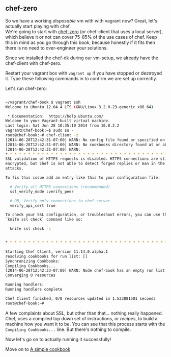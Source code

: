 chef-zero
---------

So we have a working _disposable_ vm with with vagrant now? 
Great, let's actually start playing with chef.  
We're going to start with [chef-zero][cz] (or chef-client that uses a local server), 
which believe it or not can cover 75-85% of the use cases of chef. 
Keep this in mind as you go through this book, because honestly if it fits then 
there is no need to over-engineer your solutions.

Since we installed the chef-dk during our vm-setup, we already have the 
chef-client with chef-zero.

Restart your vagrant box with `vagrant up` if you have stopped or destroyed it. 
Type these following commands in to confirm we are set up correctly.


Let's run chef-zero:

```bash

~/vagrant/chef-book $ vagrant ssh                                                                                                                               davedash@immacomputer
Welcome to Ubuntu 12.04.4 LTS (GNU/Linux 3.2.0-23-generic x86_64)

 * Documentation:  https://help.ubuntu.com/
Welcome to your Vagrant-built virtual machine.
Last login: Sat Jun 28 10:35:10 2014 from 10.0.2.2
vagrant@chef-book:~$ sudo su -
root@chef-book:~# chef-client -z
[2014-06-28T12:42:31-07:00] WARN: No config file found or specified on command line, using command line options.
[2014-06-28T12:42:31-07:00] WARN: No cookbooks directory found at or above current directory.  Assuming /root.
[2014-06-28T12:42:31-07:00] WARN:
* * * * * * * * * * * * * * * * * * * * * * * * * * * * * * * * * * * * * * * *
SSL validation of HTTPS requests is disabled. HTTPS connections are still
encrypted, but chef is not able to detect forged replies or man in the middle
attacks.

To fix this issue add an entry like this to your configuration file:

  # Verify all HTTPS connections (recommended)
  ssl_verify_mode :verify_peer

  # OR, Verify only connections to chef-server
  verify_api_cert true

To check your SSL configuration, or troubleshoot errors, you can use the
`knife ssl check` command like so:

  knife ssl check -c


* * * * * * * * * * * * * * * * * * * * * * * * * * * * * * * * * * * * * * * *

Starting Chef Client, version 11.14.0.alpha.1
resolving cookbooks for run list: []
Synchronizing Cookbooks:
Compiling Cookbooks...
[2014-06-28T12:42:33-07:00] WARN: Node chef-book has an empty run list.
Converging 0 resources

Running handlers:
Running handlers complete

Chef Client finished, 0/0 resources updated in 1.523881501 seconds
root@chef-book:~#

```

A few complaints about SSL, but other than that... nothing really happened. 
Chef, uses a compiled top down set of instructions, or _recipes_, 
to build a machine how 
you want it to be. You can see that this process starts with 
the `Compiling Cookbooks...` line.  But there's nothing to compile.

Now let's go on to actually running it successfully!

Move on to [A simple cookbook](06-write-simple-base-cookbook.md)

[cz]: http://www.getchef.com/blog/2013/10/31/chef-client-z-from-zero-to-chef-in-8-5-seconds/
